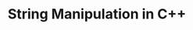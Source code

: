 ---
id: cpp-string-manipulation
title: String Manipulation in C++
sidebar_label: String Manipulation in C++
sidebar_position: 2
tags:
  [
    c++,
    c++ programming,
    programming,
    c++ strings,
    string manipulation
    string data type
  ]
description: In this tutorial, we will delve into string manipulation in C++. We'll explore how to perform various operations such as concatenation, substring extraction, and searching within strings. By understanding the techniques for manipulating strings, you'll be able to handle textual data effectively in your C++ programs, enabling you to develop more versatile and robust applications.
---